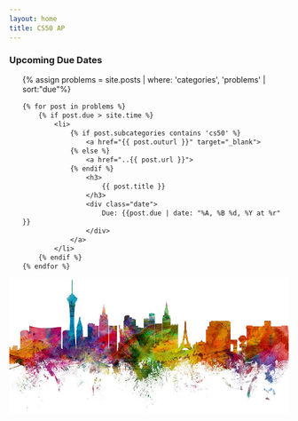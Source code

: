 ```yaml
---
layout: home
title: CS50 AP
---
```


### Upcoming Due Dates

<ul style="list-style: none">
    {% assign problems = site.posts | where: 'categories', 'problems' | sort:"due"%}

    {% for post in problems %}
        {% if post.due > site.time %}
            <li>
                {% if post.subcategories contains 'cs50' %}
                    <a href="{{ post.outurl }}" target="_blank">
                {% else %}
                    <a href="..{{ post.url }}">
                {% endif %}
                    <h3>
                        {{ post.title }}
                    </h3>
                    <div class="date">
                        Due: {{post.due | date: "%A, %B %d, %Y at %r" }}
                    </div>
                </a>
            </li>
        {% endif %}
    {% endfor %}
</ul>

![Las Vegas](assets/images/lvpaint.jpg)
